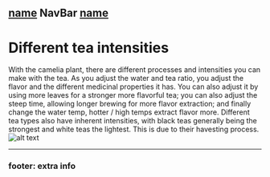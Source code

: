 [name](README.md) **NavBar** [name](url)
----

# Different tea intensities

With the camelia plant, there are different processes and intensities you can make with the tea. As you adjust the water and tea ratio, you adjust the flavor and the different medicinal properties it has.
You can also adjust it by using more leaves for a stronger more flavorful tea; you can also adjust the steep time, allowing longer brewing for more flavor extraction; and finally change the water temp, hotter / high temps extract flavor more. Different tea types also have inherent intensities, with black teas generally being the strongest and white teas the lightest. This is due to their havesting process.
![alt text](https://tea101.teabox.com/wp-content/uploads/2017/04/Facevbook-post-banner.jpg)



---- 

### footer: extra info




